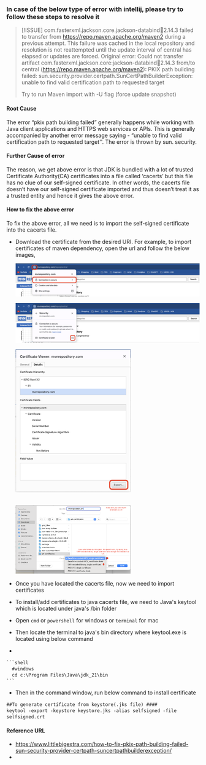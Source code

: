 ### In case of the below type of error with intellij, please try to follow these steps to resolve it

> [!ISSUE] com.fasterxml.jackson.core.jackson-databind:jar:2.14.3 failed to transfer from https://repo.maven.apache.org/maven2 during a previous attempt.
> This failure was cached in the local repository and resolution is not reattempted until the update interval of central has elapsed or updates are forced.
> Original error: Could not transfer artifact com.fasterxml.jackson.core:jackson-databind:jar:2.14.3 from/to central (https://repo.maven.apache.org/maven2):
> PKIX path building failed: sun.security.provider.certpath.SunCertPathBuilderException: unable to find valid certification path to requested target
> 
> Try to run Maven import with -U flag (force update snapshot)

#### Root Cause

The error “pkix path building failed” generally happens while working with Java client applications and HTTPS web services or APIs.
This is generally accompanied by another error message saying - “unable to find valid certification path to requested target''. The error is thrown by sun. security.

#### Further Cause of error

The reason, we get above error is that JDK is bundled with a lot of trusted Certificate Authority(CA) certificates into a file called ‘cacerts’ but this file has no clue of our self-signed certificate.
In other words, the cacerts file doesn’t have our self-signed certificate imported and thus doesn’t treat it as a trusted entity and hence it gives the above error.

#### How to fix the above error

To fix the above error, all we need is to import the self-signed certificate into the cacerts file.

* Download the certificate from the desired URI. For example, to import certificates of maven dependency, open the url and follow the below images,

  ![img.png](documentation-ref-images/download-certificate-1.png)

  ![img.png](documentation-ref-images/download-certificate-2.png)

  <img src="documentation-ref-images/download-certificate-3.png" alt="Download Certificate" width="300" />
  
  <br><img src="documentation-ref-images/download-certificate-4.png" alt="Download Certificate" width="300" />


* Once you have located the cacerts file, now we need to import certificates
* To install/add certificates to java cacerts file, we need to Java's keytool which is located under java's /bin folder
* Open ```cmd``` or ```powershell``` for windows or ```terminal``` for mac
* Then locate the terminal to java's bin directory where keytool.exe is located using below command

* 

    ```shell
      #windows
      cd c:\Program Files\Java\jdk_21\bin
    ```
* Then in the command window, run below command to install certificate
```shell
##To generate certificate from keystore(.jks file) ####
keytool -export -keystore keystore.jks -alias selfsigned -file selfsigned.crt

```


#### Reference URL
* https://www.littlebigextra.com/how-to-fix-pkix-path-building-failed-sun-security-provider-certpath-suncertpathbuilderexception/
* 